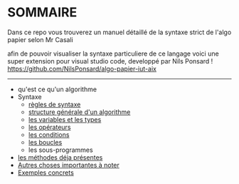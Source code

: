 # SOMMAIRE #

Dans ce repo vous trouverez un manuel détaillé de la syntaxe strict de l'algo papier selon Mr Casali

afin de pouvoir visualiser la syntaxe particuliere de ce langage voici une super extension pour visual studio code, 
developpé par Nils Ponsard ! https://github.com/NilsPonsard/algo-papier-iut-aix
____

- qu'est ce qu'un algorithme
- Syntaxe
    - [règles de syntaxe](syntaxe/fondamentaux.md)
    - [structure générale d'un algorithme](syntaxe/structure.md)
    - [les variables et les types](syntaxe/variables.md)
    - [les opérateurs](syntaxe/operateurs.md)
    - [les conditions](syntaxe/conditions.md)
    - [les boucles](syntaxe/boucles.md)
    - les sous-programmes
- [les méthodes déja présentes](fonctions_existantes.md)
- [Autres choses importantes à noter](autres_a_noter.md)
- [Exemples concrets](exemples/)
